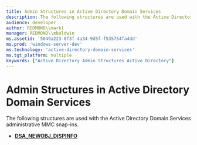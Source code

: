 ```yaml
---
title: Admin Structures in Active Directory Domain Services
description: The following structures are used with the Active Directory Domain Services administrative MMC snap-ins.
audience: developer
author: REDMOND\\markl
manager: REDMOND\\mbaldwin
ms.assetid: '5049a223-0f3f-4a34-9d5f-f535754fa4dd'
ms.prod: 'windows-server-dev'
ms.technology: 'active-directory-domain-services'
ms.tgt_platform: multiple
keywords: ["Active Directory Admin Structures Active Directory"]
---
```


# Admin Structures in Active Directory Domain Services

The following structures are used with the Active Directory Domain Services administrative MMC snap-ins.

-   [**DSA\_NEWOBJ\_DISPINFO**](dsa-newobj-dispinfo.md)

 

 




